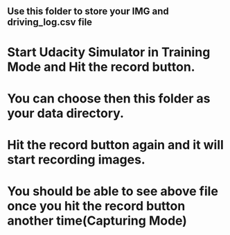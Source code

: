 ## Use this folder to store your IMG and driving_log.csv file

# Start Udacity Simulator in Training Mode and Hit the record button.
# You can choose then this folder as your data directory.
# Hit the record button again and it will start recording images.
# You should be able to see above file once you hit the record button another time(Capturing Mode)
